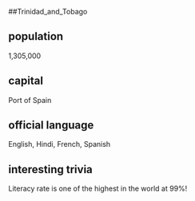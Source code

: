 ##Trinidad_and_Tobago
## population 
1,305,000 


## capital 
Port of Spain

 
## official language 
English, Hindi, French, Spanish


## interesting trivia 
Literacy rate is one of the highest in the world at 99%!


